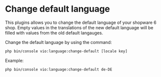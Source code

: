 # Change default language

This plugins allows you to change the default language of your shopware 6 shop.
Empty values in the translations of the new default language will be filled with values from the old default langauges.

Change the default language by using the command:

```sh
php bin/console vio:language:change-default [locale key]
```

Example:

```sh
php bin/console vio:language:change-default de-DE
```
